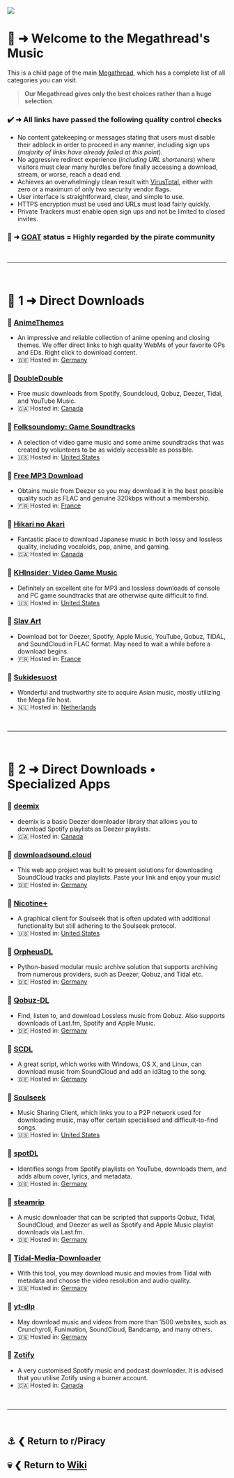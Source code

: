![](%%music%%)

# 🎹 ➜ Welcome to the Megathread's **Music**
This is a child page of the main [Megathread](https://www.reddit.com/r/Piracy/wiki/megathread/), which has a complete list of all categories you can visit.
 
>**Our Megathread gives only the best choices rather than a huge selection**.

### ✔️ ➜ All links have passed the following quality control checks
- No content gatekeeping or messages stating that users must disable their adblock in order to proceed in any manner, including sign ups (*majority of links have already failed at this point*).
- No aggressive redirect experience (*including URL shorteners*) where visitors must clear many hurdles before finally accessing a download, stream, or worse, reach a dead end.
- Achieves an overwhelmingly clean result with [VirusTotal](https://www.virustotal.com/gui/home/url), either with zero or a maximum of only two security vendor flags.
- User interface is straightforward, clear, and simple to use.
- HTTPS encryption must be used and URLs must load fairly quickly.
- Private Trackers must enable open sign ups and not be limited to closed invites.

### 🐐 ➜ [GOAT](https://www.urbandictionary.com/define.php?term=goat) status = Highly regarded by the pirate community

&nbsp;

---

&nbsp;

# 📑 1 ➜ Direct Downloads

### 🔗 [AnimeThemes](https://animethemes.moe/)
- An impressive and reliable collection of anime opening and closing themes. We offer direct links to high quality WebMs of your favorite OPs and EDs. Right click to download content.
- 🇩🇪 Hosted in: [Germany](https://check-host.net/ip-info?host=https%3A%2F%2Fanimethemes.moe%2F&csrf_token=a6322c133040d4ef9e726a27d44bc95feb3fe9ee)

### 🔗 [DoubleDouble](https://doubledouble.top/)
- Free music downloads from Spotify, Soundcloud, Qobuz, Deezer, Tidal, and YouTube Music.
- 🇨🇦 Hosted in: [Canada](https://check-host.net/ip-info?host=https%3A%2F%2Fdoubledouble.top%2F&csrf_token=a6322c133040d4ef9e726a27d44bc95feb3fe9ee)

### 🔗 [Folksoundomy: Game Soundtracks](https://archive.org/details/folksoundomy_gamesoundtracks)
- A selection of video game music and some anime soundtracks that was created by volunteers to be as widely accessible as possible.
- 🇺🇸 Hosted in: [United States](https://check-host.net/ip-info?host=https%3A%2F%2Farchive.org%2Fdetails%2Ffolksoundomy_gamesoundtracks&csrf_token=ac4c2348d71fab60b50eb5fa8e018e45eaab1130)

### 🐐 [Free MP3 Download](https://free-mp3-download.net/)
- Obtains music from Deezer so you may download it in the best possible quality such as FLAC and genuine 320kbps without a membership.
- 🇫🇷 Hosted in: [France](https://check-host.net/ip-info?host=https%3A%2F%2Ffree-mp3-download.net%2F&csrf_token=d49c96c16fc3b4bdbd33e9fc35cb301e984d24f5)

### 🔗 [Hikari no Akari](https://hikarinoakari.com/)
- Fantastic place to download Japanese music in both lossy and lossless quality, including vocaloids, pop, anime, and gaming.
- 🇨🇦 Hosted in: [Canada](https://check-host.net/ip-info?host=https%3A%2F%2Fhikarinoakari.com%2F&csrf_token=ac4c2348d71fab60b50eb5fa8e018e45eaab1130)

### 🔗 [KHInsider: Video Game Music](https://downloads.khinsider.com/)
- Definitely an excellent site for MP3 and lossless downloads of console and PC game soundtracks that are otherwise quite difficult to find.
- 🇺🇸 Hosted in: [United States](https://check-host.net/ip-info?host=https%3A%2F%2Fdownloads.khinsider.com%2F&csrf_token=ac4c2348d71fab60b50eb5fa8e018e45eaab1130)

### 🔗 [Slav Art](https://slavart.gamesdrive.net/)
- Download bot for Deezer, Spotify, Apple Music, YouTube, Qobuz, TIDAL, and SoundCloud in FLAC format. May need to wait a while before a download begins.
- 🇫🇷 Hosted in: [France](https://check-host.net/ip-info?host=https%3A%2F%2Fslavart.gamesdrive.net%2F&csrf_token=b762d5eeada699745d9a1e4f7137859cf49a86dd)

### 🔗 [Sukidesuost](https://sukidesuost.info/)
- Wonderful and trustworthy site to acquire Asian music, mostly utilizing the Mega file host.
- 🇳🇱 Hosted in: [Netherlands](https://check-host.net/ip-info?host=https%3A%2F%2Fsukidesuost.info%2F&csrf_token=a6322c133040d4ef9e726a27d44bc95feb3fe9ee)

&nbsp;

---

&nbsp;

# 📑 2 ➜ Direct Downloads • Specialized Apps

### 🔗 [deemix](https://deemix.app/)
- deemix is a basic Deezer downloader library that allows you to download Spotify playlists as Deezer playlists.
- 🇨🇦 Hosted in: [Canada](https://check-host.net/ip-info?host=https%3A%2F%2Fdeemix.app%2F&csrf_token=a6322c133040d4ef9e726a27d44bc95feb3fe9ee)

### 🔗 [downloadsound.cloud](https://downloadsound.cloud/)
- This web app project was built to present solutions for downloading SoundCloud tracks and playlists. Paste your link and enjoy your music!
- 🇩🇪 Hosted in: [Germany](https://check-host.net/ip-info?host=https%3A%2F%2Fdownloadsound.cloud%2F&csrf_token=77e653d3e07e90c852c3210c586daa8fa476068ce)

### 🔗 [Nicotine+](https://nicotine-plus.org/)
- A graphical client for Soulseek that is often updated with additional functionality but still adhering to the Soulseek protocol.
- 🇺🇸 Hosted in: [United States](https://check-host.net/ip-info?host=https%3A%2F%2Fnicotine-plus.org%2F&csrf_token=a6322c133040d4ef9e726a27d44bc95feb3fe9ee)

### 🔗 [OrpheusDL](https://github.com/yarrm80s/orpheusdl)
- Python-based modular music archive solution that supports archiving from numerous providers, such as Deezer, Qobuz, and Tidal etc.
- 🇩🇪 Hosted in: [Germany](https://check-host.net/ip-info?host=https%3A%2F%2Fgithub.com%2Fyarrm80s%2Forpheusdl&csrf_token=b762d5eeada699745d9a1e4f7137859cf49a86dd)

### 🔗 [Qobuz-DL](https://downloadsound.cloud/)
- Find, listen to, and download Lossless music from Qobuz. Also supports downloads of Last.fm, Spotify and Apple Music.
- 🇩🇪 Hosted in: [Germany](https://check-host.net/ip-info?host=https%3A%2F%2Fgithub.com%2Fvitiko98%2Fqobuz-dl&csrf_token=77e653d3e07e90c852c3210c586daa8fa476068c)

### 🔗 [SCDL](https://github.com/flyingrub/scdl)
- A great script, which works with Windows, OS X, and Linux, can download music from SoundCloud and add an id3tag to the song.
- 🇩🇪 Hosted in: [Germany](https://check-host.net/ip-info?host=https%3A%2F%2Fgithub.com%2Fflyingrub%2Fscdl&csrf_token=77e653d3e07e90c852c3210c586daa8fa476068c)

### 🐐 [Soulseek](https://www.slsknet.org/news/)
- Music Sharing Client, which links you to a P2P network used for downloading music, may offer certain specialised and difficult-to-find songs.
- 🇺🇸 Hosted in: [United States](https://check-host.net/ip-info?host=https%3A%2F%2Fwww.slsknet.org%2Fnews%2F&csrf_token=a6322c133040d4ef9e726a27d44bc95feb3fe9ee)

### 🔗 [spotDL](https://github.com/spotDL/spotify-downloader)
- Identifies songs from Spotify playlists on YouTube, downloads them, and adds album cover, lyrics, and metadata.
- 🇩🇪 Hosted in: [Germany](https://check-host.net/ip-info?host=https%3A%2F%2Fgithub.com%2FspotDL%2Fspotify-downloader&csrf_token=b762d5eeada699745d9a1e4f7137859cf49a86dd)

### 🔗 [steamrip](https://github.com/nathom/streamrip)
- A music downloader that can be scripted that supports Qobuz, Tidal, SoundCloud, and Deezer as well as Spotify and Apple Music playlist downloads via Last.fm.
- 🇩🇪 Hosted in: [Germany](https://check-host.net/ip-info?host=https%3A%2F%2Fgithub.com%2Fnathom%2Fstreamrip&csrf_token=77e653d3e07e90c852c3210c586daa8fa476068c)

### 🔗 [Tidal-Media-Downloader](https://github.com/yaronzz/Tidal-Media-Downloader)
- With this tool, you may download music and movies from Tidal with metadata and choose the video resolution and audio quality.
- 🇩🇪 Hosted in: [Germany](https://check-host.net/ip-info?host=https%3A%2F%2Fgithub.com%2Fyaronzz%2FTidal-Media-Downloader&csrf_token=77e653d3e07e90c852c3210c586daa8fa476068c)

### 🔗 [yt-dlp](https://github.com/yt-dlp/yt-dlp)
- May download music and videos from more than 1500 websites, such as Crunchyroll, Funimation, SoundCloud, Bandcamp, and many others.
- 🇩🇪 Hosted in: [Germany](https://check-host.net/ip-info?host=https%3A%2F%2Fgithub.com%2Fyt-dlp%2Fyt-dlp&csrf_token=b762d5eeada699745d9a1e4f7137859cf49a86dd)

### 🔗 [Zotify](https://gitlab.com/team-zotify/zotify)
- A very customised Spotify music and podcast downloader. It is advised that you utilise Zotify using a burner account.
- 🇨🇦 Hosted in: [Canada](https://check-host.net/ip-info?host=https%3A%2F%2Fgitlab.com%2Fteam-zotify%2Fzotify&csrf_token=b762d5eeada699745d9a1e4f7137859cf49a86dd)

&nbsp;

---

&nbsp;

⚓ ❮ Return to **r/Piracy**
---
💀 ❮ Return to [**Wiki**](https://www.reddit.com/r/Piracy/wiki/index/)
---